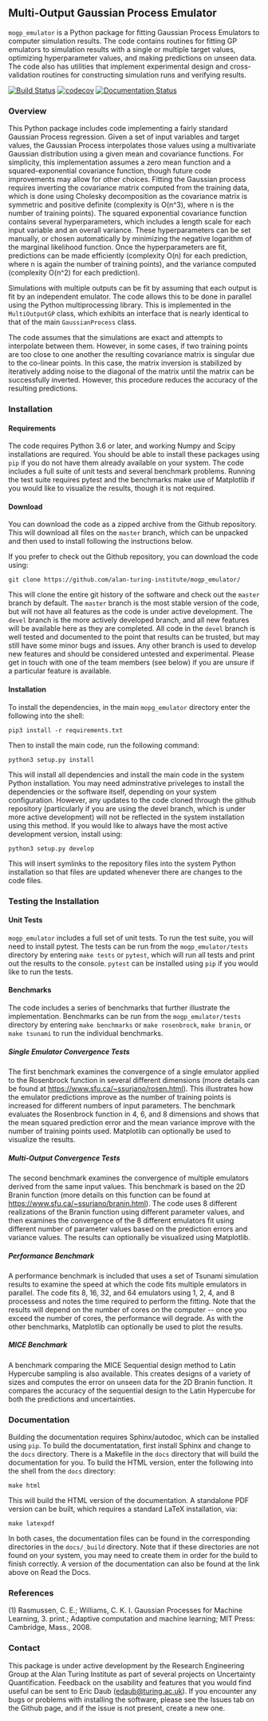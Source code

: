 ## Multi-Output Gaussian Process Emulator

`mogp_emulator` is a Python package for fitting Gaussian Process Emulators to computer simulation results.
The code contains routines for fitting GP emulators to simulation results with a single or multiple target
values, optimizing hyperparameter values, and making predictions on unseen data. The code also has utilities
that implement experimental design and cross-validation routines for constructing simulation runs and
verifying results.

[![Build Status](https://travis-ci.com/alan-turing-institute/mogp_emulator.svg?branch=master)](https://travis-ci.com/alan-turing-institute/mogp_emulator)
[![codecov](https://codecov.io/gh/alan-turing-institute/mogp_emulator/branch/master/graph/badge.svg)](https://codecov.io/gh/alan-turing-institute/mogp_emulator)
[![Documentation Status](https://readthedocs.org/projects/mogp-emulator/badge/?version=latest)](https://mogp-emulator.readthedocs.io/en/latest/?badge=latest)

### Overview

This Python package includes code implementing a fairly standard Gaussian Process regression. Given a set
of input variables and target values, the Gaussian Process interpolates those values using a multivariate
Gaussian distribution using a given mean and covariance functions. For simplicity, this implementation
assumes a zero mean function and a squared-exponential covariance function, though future code improvements
may allow for other choices. Fitting the Gaussian process requires inverting the covariance matrix computed
from the training data, which is done using Cholesky decomposition as the covariance matrix is symmetric
and positive definite (complexity is O(n^3), where n is the number of training points). The squared
exponential covariance function contains several hyperparameters, which includes a length scale for each
input variable and an overall variance. These hyperparameters can be set manually, or chosen automatically
by minimizing the negative logarithm of the marginal likelihood function. Once the hyperparameters are fit,
predictions can be made efficiently (complexity O(n) for each prediction, where n is again the number of
training points), and the variance computed (complexity O(n^2) for each prediction).

Simulations with multiple outputs can be fit by assuming that each output is fit by an independent emulator.
The code allows this to be done in parallel using the Python multiprocessing library. This is implemented
in the `MultiOutputGP` class, which exhibits an interface that is nearly identical to that of the main
`GaussianProcess` class.

The code assumes that the simulations are exact and attempts to interpolate between them. However, in some
cases, if two training points are too close to one another the resulting covariance matrix is singular due
to the co-linear points. In this case, the matrix inversion is stabilized by iteratively adding noise to
the diagonal of the matrix until the matrix can be successfully inverted. However, this procedure reduces 
the accuracy of the resulting predictions.

### Installation

#### Requirements

The code requires Python 3.6 or later, and working Numpy and Scipy installations are required. You should
be able to install these packages using `pip` if you do not have them already available on your system.
The code includes a full suite of unit tests and several benchmark problems. Running the test suite
requires pytest and the benchmarks make use of Matplotlib if you would like to visualize the results, 
though it is not required.

#### Download

You can download the code as a zipped archive from the Github repository. This will download all files
on the `master` branch, which can be unpacked and then used to install following the instructions
below.

If you prefer to check out the Github repository, you can download the code using:

	git clone https://github.com/alan-turing-institute/mogp_emulator/
	
This will clone the entire git history of the software and check out the `master` branch by default.
The `master` branch is the most stable version of the code, but will not have all features as the
code is under active development. The `devel` branch is the more actively developed branch, and all new
features will be available here as they are completed. All code in the `devel` branch is well tested and
documented to the point that results can be trusted, but may still have some minor bugs and issues. Any
other branch is used to develop new features and should be considered untested and experimental. Please
get in touch with one of the team members (see below) if you are unsure if a particular feature is
available.

#### Installation

To install the dependencies, in the main `mopg_emulator` directory enter the following into the shell:

	pip3 install -r requirements.txt
	
Then to install the main code, run the following command:

	python3 setup.py install
	
This will install all dependencies and install the main code in the system Python installation. You may
need adminstrative priveleges to install the dependencies or the software itself, depending on your
system configuration. However, any updates to the code cloned through the github repository (particularly
if you are using the devel branch, which is under more active development) will not be reflected in the
system installation using this method. If you would like to always have the most active development
version, install using:

	python3 setup.py develop
	
This will insert symlinks to the repository files into the system Python installation so that files
are updated whenever there are changes to the code files.

### Testing the Installation

#### Unit Tests

`mogp_emulator` includes a full set of unit tests. To run the test suite, you will need to install pytest.
The tests can be run from the `mogp_emulator/tests` directory by entering `make tests` or `pytest`, which
will run all tests and print out the results to the console. `pytest` can be installed using `pip` if you
would like to run the tests.

#### Benchmarks

The code includes a series of benchmarks that further illustrate the implementation. Benchmarks can be
run from the `mogp_emulator/tests` directory by entering `make benchmarks` or `make rosenbrock`,
`make branin`, or `make tsunami` to run the individual benchmarks.

##### Single Emulator Convergence Tests

The first benchmark examines the convergence of a single emulator applied to the Rosenbrock function in
several different dimensions (more details can be found at https://www.sfu.ca/~ssurjano/rosen.html).
This illustrates how the emulator predictions improve as the number of training points is increased
for different numbers of input parameters. The benchmark evaluates the Rosenbrock function in 4, 6, and
8 dimensions and shows that the mean squared prediction error and the mean variance improve with the
number of training points used. Matplotlib can optionally be used to visualize the results.

##### Multi-Output Convergence Tests

The second benchmark examines the convergence of multiple emulators derived from the same input values.
This benchmark is based on the 2D Branin function (more details on this function can be found at
https://www.sfu.ca/~ssurjano/branin.html). The code uses 8 different realizations of the Branin
function using different parameter values, and then examines the convergence of the 8 different
emulators fit using different number of parameter values based on the prediction errors and
variance values. The results can optionally be visualized using Matplotlib.

##### Performance Benchmark

A performance benchmark is included that uses a set of Tsunami simulation results to examine the
speed at which the code fits multiple emulators in parallel. The code fits 8, 16, 32, and 64 emulators
using 1, 2, 4, and 8 processess and notes the time required to perform the fitting. Note that the results
will depend on the number of cores on the computer -- once you exceed the number of cores, the performance
will degrade. As with the other benchmarks, Matplotlib can optionally be used to plot the results.

##### MICE Benchmark

A benchmark comparing the MICE Sequential design method to Latin Hypercube sampling is also available.
This creates designs of a variety of sizes and computes the error on unseen data for the 2D Branin
function. It compares the accuracy of the sequential design to the Latin Hypercube for both the
predictions and uncertainties.

### Documentation

Building the documentation requires Sphinx/autodoc, which can be installed using `pip`. To build the documentatation, first install Sphinx and change to the `docs` directory. There is a Makefile in the
`docs` directory that will build the documentation for you. To build the HTML version, enter the
following into the shell from the `docs` directory:

	make html
	
This will build the HTML version of the documentation. A standalone PDF version can be built, which
requires a standard LaTeX installation, via:

	make latexpdf
	
In both cases, the documentation files can be found in the corresponding directories in the `docs/_build`
directory. Note that if these directories are not found on your system, you may need to create them in
order for the build to finish correctly. A version of the documentation can also be found at the link
above on Read the Docs.

### References

(1) Rasmussen, C. E.; Williams, C. K. I. Gaussian Processes for Machine Learning, 3. print.; Adaptive computation and machine learning; MIT Press: Cambridge, Mass., 2008.

### Contact

This package is under active development by the Research Engineering Group at the Alan Turing Institute
as part of several projects on Uncertainty Quantification. Feedback on the usability and features that
you would find useful can be sent to Eric Daub (edaub@turing.ac.uk). If you encounter any bugs or
problems with installing the software, please see the Issues tab on the Github page, and if the issue is
not present, create a new one.
